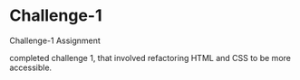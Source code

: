 # Challenge-1
Challenge-1 Assignment

completed challenge 1, that involved refactoring HTML and CSS to be more accessible.
